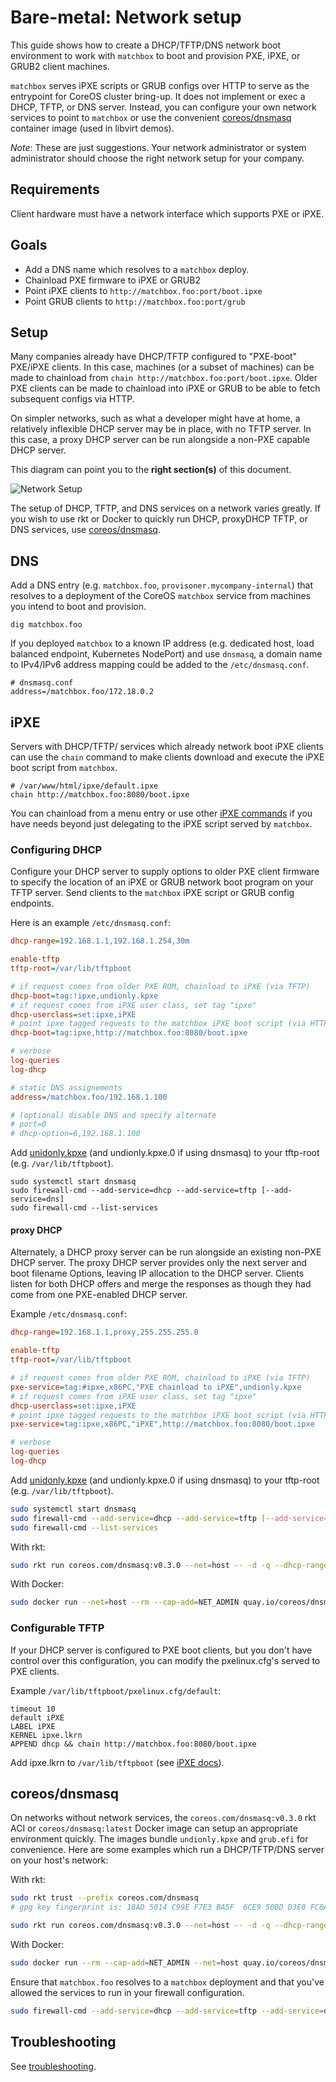 # Bare-metal: Network setup

This guide shows how to create a DHCP/TFTP/DNS network boot environment to work with `matchbox` to boot and provision PXE, iPXE, or GRUB2 client machines.

`matchbox` serves iPXE scripts or GRUB configs over HTTP to serve as the entrypoint for CoreOS cluster bring-up. It does not implement or exec a DHCP, TFTP, or DNS server. Instead, you can configure your own network services to point to `matchbox` or use the convenient [coreos/dnsmasq][matchbox-dnsmasq] container image (used in libvirt demos).

*Note*: These are just suggestions. Your network administrator or system administrator should choose the right network setup for your company.

## Requirements

Client hardware must have a network interface which supports PXE or iPXE.

## Goals

* Add a DNS name which resolves to a `matchbox` deploy.
* Chainload PXE firmware to iPXE or GRUB2
* Point iPXE clients to `http://matchbox.foo:port/boot.ipxe`
* Point GRUB clients to `http://matchbox.foo:port/grub`

## Setup

Many companies already have DHCP/TFTP configured to "PXE-boot" PXE/iPXE clients. In this case, machines (or a subset of machines) can be made to chainload from `chain http://matchbox.foo:port/boot.ipxe`. Older PXE clients can be made to chainload into iPXE or GRUB to be able to fetch subsequent configs via HTTP.

On simpler networks, such as what a developer might have at home, a relatively inflexible DHCP server may be in place, with no TFTP server. In this case, a proxy DHCP server can be run alongside a non-PXE capable DHCP server.

This diagram can point you to the **right section(s)** of this document.

![Network Setup](../../img/network-setup-flow.png)

The setup of DHCP, TFTP, and DNS services on a network varies greatly. If you wish to use rkt or Docker to quickly run DHCP, proxyDHCP TFTP, or DNS services, use [coreos/dnsmasq](#coreos/dnsmasq).

## DNS

Add a DNS entry (e.g. `matchbox.foo`, `provisoner.mycompany-internal`) that resolves to a deployment of the CoreOS `matchbox` service from machines you intend to boot and provision.

    dig matchbox.foo

If you deployed `matchbox` to a known IP address (e.g. dedicated host, load balanced endpoint, Kubernetes NodePort) and use `dnsmasq`, a domain name to IPv4/IPv6 address mapping could be added to the `/etc/dnsmasq.conf`.

    # dnsmasq.conf
    address=/matchbox.foo/172.18.0.2

## iPXE

Servers with DHCP/TFTP/ services which already network boot iPXE clients can use the `chain` command to make clients download and execute the iPXE boot script from `matchbox`.

    # /var/www/html/ipxe/default.ipxe
    chain http://matchbox.foo:8080/boot.ipxe

You can chainload from a menu entry or use other [iPXE commands][ipxe-cmds] if you have needs beyond just delegating to the iPXE script served by `matchbox`.

### Configuring DHCP

Configure your DHCP server to supply options to older PXE client firmware to specify the location of an iPXE or GRUB network boot program on your TFTP server. Send clients to the `matchbox` iPXE script or GRUB config endpoints.

Here is an example `/etc/dnsmasq.conf`:

```ini
dhcp-range=192.168.1.1,192.168.1.254,30m

enable-tftp
tftp-root=/var/lib/tftpboot

# if request comes from older PXE ROM, chainload to iPXE (via TFTP)
dhcp-boot=tag:!ipxe,undionly.kpxe
# if request comes from iPXE user class, set tag "ipxe"
dhcp-userclass=set:ipxe,iPXE
# point ipxe tagged requests to the matchbox iPXE boot script (via HTTP)
dhcp-boot=tag:ipxe,http://matchbox.foo:8080/boot.ipxe

# verbose
log-queries
log-dhcp

# static DNS assignements
address=/matchbox.foo/192.168.1.100

# (optional) disable DNS and specify alternate
# port=0
# dhcp-option=6,192.168.1.100
```

Add [unidonly.kpxe][uidonly.kpxe] (and undionly.kpxe.0 if using dnsmasq) to your tftp-root (e.g. `/var/lib/tftpboot`).

    sudo systemctl start dnsmasq
    sudo firewall-cmd --add-service=dhcp --add-service=tftp [--add-service=dns]
    sudo firewall-cmd --list-services

#### proxy DHCP

Alternately, a DHCP proxy server can be run alongside an existing non-PXE DHCP server. The proxy DHCP server provides only the next server and boot filename Options, leaving IP allocation to the DHCP server. Clients listen for both DHCP offers and merge the responses as though they had come from one PXE-enabled DHCP server.

Example `/etc/dnsmasq.conf`:

```ini
dhcp-range=192.168.1.1,proxy,255.255.255.0

enable-tftp
tftp-root=/var/lib/tftpboot

# if request comes from older PXE ROM, chainload to iPXE (via TFTP)
pxe-service=tag:#ipxe,x86PC,"PXE chainload to iPXE",undionly.kpxe
# if request comes from iPXE user class, set tag "ipxe"
dhcp-userclass=set:ipxe,iPXE
# point ipxe tagged requests to the matchbox iPXE boot script (via HTTP)
pxe-service=tag:ipxe,x86PC,"iPXE",http://matchbox.foo:8080/boot.ipxe

# verbose
log-queries
log-dhcp
```

Add [unidonly.kpxe][uidonly.kpxe] (and undionly.kpxe.0 if using dnsmasq) to your tftp-root (e.g. `/var/lib/tftpboot`).

```sh
sudo systemctl start dnsmasq
sudo firewall-cmd --add-service=dhcp --add-service=tftp [--add-service=dns]
sudo firewall-cmd --list-services
```

With rkt:

```sh
sudo rkt run coreos.com/dnsmasq:v0.3.0 --net=host -- -d -q --dhcp-range=192.168.1.1,proxy,255.255.255.0 --enable-tftp --tftp-root=/var/lib/tftpboot --dhcp-userclass=set:ipxe,iPXE --pxe-service=tag:#ipxe,x86PC,"PXE chainload to iPXE",undionly.kpxe --pxe-service=tag:ipxe,x86PC,"iPXE",http://matchbox.foo:8080/boot.ipxe --log-queries --log-dhcp
```

With Docker:

```sh
sudo docker run --net=host --rm --cap-add=NET_ADMIN quay.io/coreos/dnsmasq -d -q --dhcp-range=192.168.1.1,proxy,255.255.255.0 --enable-tftp --tftp-root=/var/lib/tftpboot --dhcp-userclass=set:ipxe,iPXE --pxe-service=tag:#ipxe,x86PC,"PXE chainload to iPXE",undionly.kpxe --pxe-service=tag:ipxe,x86PC,"iPXE",http://matchbox.foo:8080/boot.ipxe --log-queries --log-dhcp
```

### Configurable TFTP

If your DHCP server is configured to PXE boot clients, but you don't have control over this configuration, you can modify the pxelinux.cfg's served to PXE clients.

Example `/var/lib/tftpboot/pxelinux.cfg/default`:

    timeout 10
    default iPXE
    LABEL iPXE
    KERNEL ipxe.lkrn
    APPEND dhcp && chain http://matchbox.foo:8080/boot.ipxe

Add ipxe.lkrn to `/var/lib/tftpboot` (see [iPXE docs][ipxe-docs]).

## coreos/dnsmasq

On networks without network services, the `coreos.com/dnsmasq:v0.3.0` rkt ACI or `coreos/dnsmasq:latest` Docker image can setup an appropriate environment quickly. The images bundle `undionly.kpxe` and `grub.efi` for convenience. Here are some examples which run a DHCP/TFTP/DNS server on your host's network:

With rkt:

```sh
sudo rkt trust --prefix coreos.com/dnsmasq
# gpg key fingerprint is: 18AD 5014 C99E F7E3 BA5F  6CE9 50BD D3E0 FC8A 365E
```

```sh
sudo rkt run coreos.com/dnsmasq:v0.3.0 --net=host -- -d -q --dhcp-range=192.168.1.3,192.168.1.254 --enable-tftp --tftp-root=/var/lib/tftpboot --dhcp-userclass=set:ipxe,iPXE --dhcp-boot=tag:#ipxe,undionly.kpxe --dhcp-boot=tag:ipxe,http://matchbox.foo:8080/boot.ipxe --address=/matchbox.foo/192.168.1.2 --log-queries --log-dhcp
```

With Docker:

```sh
sudo docker run --rm --cap-add=NET_ADMIN --net=host quay.io/coreos/dnsmasq -d -q --dhcp-range=192.168.1.3,192.168.1.254 --enable-tftp --tftp-root=/var/lib/tftpboot --dhcp-userclass=set:ipxe,iPXE --dhcp-boot=tag:#ipxe,undionly.kpxe --dhcp-boot=tag:ipxe,http://matchbox.foo:8080/boot.ipxe --address=/matchbox.foo/192.168.1.2 --log-queries --log-dhcp
```

Ensure that `matchbox.foo` resolves to a `matchbox` deployment and that you've allowed the services to run in your firewall configuration.

```sh
sudo firewall-cmd --add-service=dhcp --add-service=tftp --add-service=dns
```

## Troubleshooting

See [troubleshooting][troubleshooting].

[ipxe-cmds]: http://ipxe.org/cmd
[ipxe-docs]: http://ipxe.org/embed
[matchbox-dnsmasq]: https://github.com/coreos/matchbox/tree/master/contrib/dnsmasq
[matchbox]: https://coreos.com/matchbox
[troubleshooting]: troubleshooting.md
[uidonly.kpxe]: http://boot.ipxe.org/undionly.kpxe

